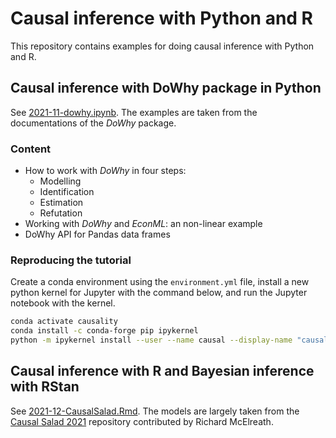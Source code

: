 Causal inference with Python and R
===

This repository contains examples for doing causal inference with Python and R.

## Causal inference with DoWhy package in Python

See [2021-11-dowhy.ipynb](2021-11-dowhy.ipynb). The examples are taken from the documentations of the *DoWhy* package.

### Content

* How to work with *DoWhy* in four steps:
    * Modelling
    * Identification
    * Estimation
    * Refutation
* Working with *DoWhy* and *EconML*: an non-linear example
* DoWhy API for Pandas data frames

### Reproducing the tutorial

Create a conda environment using the `environment.yml` file, install a new python kernel for Jupyter with the command below, and run the Jupyter notebook with the kernel.


```bash
conda activate causality
conda install -c conda-forge pip ipykernel
python -m ipykernel install --user --name causal --display-name "causality"
```

## Causal inference with R and Bayesian inference with RStan

See [2021-12-CausalSalad.Rmd](2021-12-CausalSalad.Rmd). The models are largely taken from the [Causal Salad 2021](https://github.com/Accio/causal_salad_2021) repository contributed by Richard McElreath.
